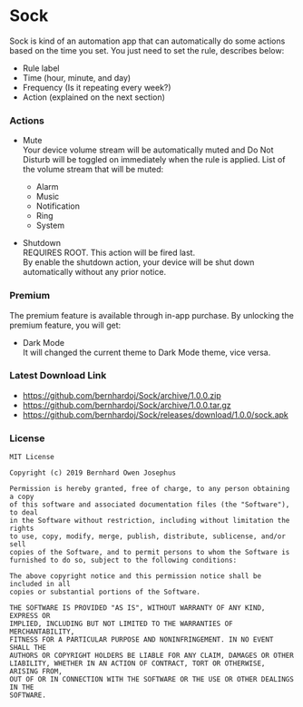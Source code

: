 # Sock
Sock is kind of an automation app that can automatically do some actions based on the time you set. 
You just need to set the rule, describes below:
  - Rule label
  - Time (hour, minute, and day)
  - Frequency (Is it repeating every week?)
  - Action (explained on the next section)

### Actions
- Mute <br>
  Your device volume stream will be automatically muted and Do Not Disturb will be toggled on immediately when the rule is applied. 
  List of the volume stream that will be muted:
    - Alarm
    - Music
    - Notification
    - Ring
    - System

- Shutdown <br>
  REQUIRES ROOT. This action will be fired last. <br>
  By enable the shutdown action, your device will be shut down automatically without any prior notice.

### Premium
The premium feature is available through in-app purchase. By unlocking the premium feature, you will get: <br>
- Dark Mode <br>
  It will changed the current theme to Dark Mode theme, vice versa.

### Latest Download Link
- https://github.com/bernhardoj/Sock/archive/1.0.0.zip
- https://github.com/bernhardoj/Sock/archive/1.0.0.tar.gz
- https://github.com/bernhardoj/Sock/releases/download/1.0.0/sock.apk

### License 
```
MIT License

Copyright (c) 2019 Bernhard Owen Josephus

Permission is hereby granted, free of charge, to any person obtaining a copy
of this software and associated documentation files (the "Software"), to deal
in the Software without restriction, including without limitation the rights
to use, copy, modify, merge, publish, distribute, sublicense, and/or sell
copies of the Software, and to permit persons to whom the Software is
furnished to do so, subject to the following conditions:

The above copyright notice and this permission notice shall be included in all
copies or substantial portions of the Software.

THE SOFTWARE IS PROVIDED "AS IS", WITHOUT WARRANTY OF ANY KIND, EXPRESS OR
IMPLIED, INCLUDING BUT NOT LIMITED TO THE WARRANTIES OF MERCHANTABILITY,
FITNESS FOR A PARTICULAR PURPOSE AND NONINFRINGEMENT. IN NO EVENT SHALL THE
AUTHORS OR COPYRIGHT HOLDERS BE LIABLE FOR ANY CLAIM, DAMAGES OR OTHER
LIABILITY, WHETHER IN AN ACTION OF CONTRACT, TORT OR OTHERWISE, ARISING FROM,
OUT OF OR IN CONNECTION WITH THE SOFTWARE OR THE USE OR OTHER DEALINGS IN THE
SOFTWARE.
```
